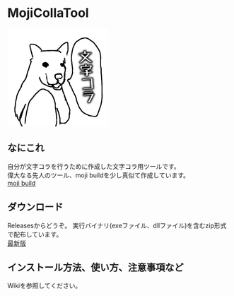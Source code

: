 # MojiCollaTool
![nanikore-image](/Images/nanikore-mojikora.png)

## なにこれ
自分が文字コラを行うために作成した文字コラ用ツールです。  
偉大なる先人のツール、moji buildを少し真似て作成しています。  
[moji build](https://archive.md/2015.02.04-215832/http://www.geocities.jp/moji564/)

## ダウンロード
Releasesからどうぞ。
実行バイナリ(exeファイル、dllファイル)を含むzip形式で配布しています。  
[最新版](https://github.com/kuramiya/MojiCollaTool/releases/latest)

## インストール方法、使い方、注意事項など
Wikiを参照してください。
